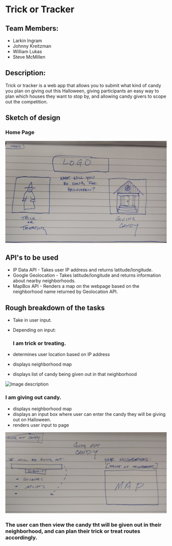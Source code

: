 # Trick or Tracker

## Team Members: ##
- Larkin Ingram
- Johnny Kreitzman
- William Lukas
- Steve McMillen

## Description:  ##
Trick or tracker is a web app that allows you to submit what kind of candy you plan on giving out this Halloween, giving participants an easy way to plan which houses they want to stop by, and allowing candy givers to scope out the competition.


## Sketch of design ##

### Home Page ###
![Image description](/Sketches/Site1.jpg)




## API's to be used ##
- IP Data API - Takes user IP address and returns latitude/longitude.
- Google Geolocation - Takes latitude/longitude and returns information about nearby neighborhoods.
- MapBox API - Renders a map on the webpage based on the neighborhood name returned by Geolocation API.



## Rough breakdown of the tasks ##
- Take in user input.
- Depending on input:


    ### I am trick or treating. ###
- determines user location based on IP address
- displays neighborhood map
- displays list of candy being given out in that neighborhood


![Image description](/Sketches/site3.jpg)

     

### I am giving out candy. ###
     
     
- displays neighborhood map
- displays an input box where user can enter the candy they will be giving out on Halloween.
- renders user input to page


![Image description](/Sketches/Site2.jpg)


### The user can then view the candy tht will be given out in their neighborhood, and can plan their trick or treat routes accordingly.
